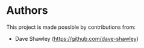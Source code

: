 # Authors

This project is made possible by contributions from:

- Dave Shawley (https://github.com/dave-shawley)
